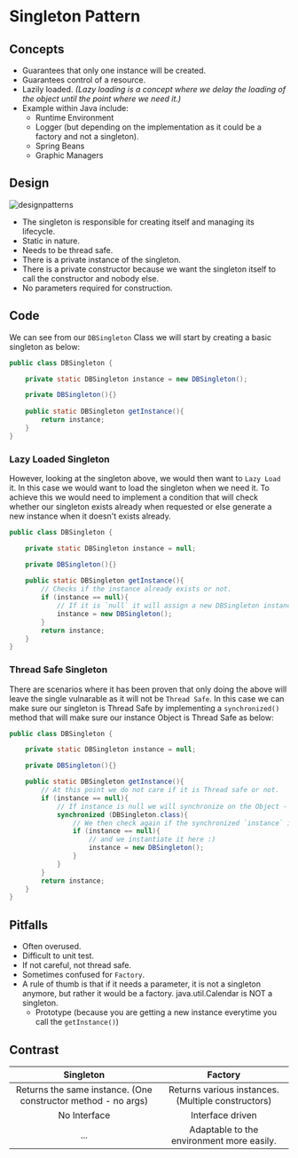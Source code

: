 # Singleton Pattern

## Concepts

- Guarantees that only one instance will be created.
- Guarantees control of a resource.
- Lazily loaded. *(Lazy loading is a concept where we delay the loading of the object until the point where we need it.)*
- Example within Java include: 
    - Runtime Environment
    - Logger (but depending on the implementation as it could be a factory and not a singleton).
    - Spring Beans
    - Graphic Managers
    
## Design

![designpatterns](https://user-images.githubusercontent.com/29547780/33918536-d4951818-dfab-11e7-85b1-77d7a7f36737.png)

- The singleton is responsible for creating itself and managing its lifecycle.
- Static in nature.
- Needs to be thread safe.
- There is a private instance of the singleton.
- There is a private constructor because we want the singleton itself to call the constructor and 
nobody else.
- No parameters required for construction.

## Code

We can see from our `DBSingleton` Class we will start by creating a basic singleton as below:

```java
public class DBSingleton {

    private static DBSingleton instance = new DBSingleton();

    private DBSingleton(){}
    
    public static DBSingleton getInstance(){
        return instance;
    }
}
```

### Lazy Loaded Singleton

However, looking at the singleton above, we would then want to `Lazy Load` it. In this case 
we would want to load the singleton when we need it. To achieve this we would need to implement
a condition that will check whether our singleton exists already when requested or else generate
a new instance when it doesn't exists already.

```java
public class DBSingleton {

    private static DBSingleton instance = null;

    private DBSingleton(){}
    
    public static DBSingleton getInstance(){
        // Checks if the instance already exists or not.
        if (instance == null){
            // If it is `null` it will assign a new DBSingleton instance.
            instance = new DBSingleton();
        }
        return instance;
    }
}
```

### Thread Safe Singleton

There are scenarios where it has been proven that only doing the above will leave the single 
vulnarable as it will not be `Thread Safe`. In this case we can make sure our singleton is 
Thread Safe by implementing a `synchronized()` method that will make sure our instance Object
is Thread Safe as below:

```java
public class DBSingleton {

    private static DBSingleton instance = null;

    private DBSingleton(){}

    public static DBSingleton getInstance(){
        // At this point we do not care if it is Thread safe or not.
        if (instance == null){
            // If instance is null we will synchronize on the Object - This is where we get our Thread Safety
            synchronized (DBSingleton.class){
                // We then check again if the synchronized `instance` is null
                if (instance == null){
                    // and we instantiate it here :)
                    instance = new DBSingleton();
                }
            }
        }
        return instance;
    }
}
```

## Pitfalls

- Often overused.
- Difficult to unit test.
- If not careful, not thread safe.
- Sometimes confused for `Factory`.
- A rule of thumb is that if it needs a parameter, it is not a singleton anymore,
but rather it would be a factory.
java.util.Calendar is NOT a singleton.
    - Prototype (because you are getting a new instance everytime you call the `getInstance()`)

## Contrast

Singleton | Factory
:---:|:---:
Returns the same instance. (One constructor method - no args)| Returns various instances. (Multiple constructors)
No Interface | Interface driven
... | Adaptable to the environment more easily.
